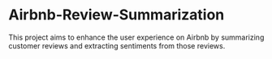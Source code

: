 # Airbnb-Review-Summarization
This project aims to enhance the user experience on Airbnb by summarizing customer reviews and extracting sentiments from those reviews. 
